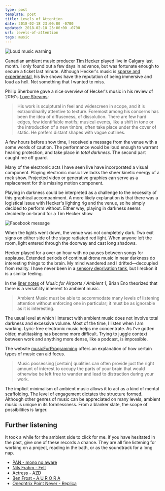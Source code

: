 ```yaml
---
type: post
template: post
title: Levels of Attention
date: 2018-02-18 23:00:00 -0700
updated: 2018-02-18 23:00:00 -0700
url: levels-of-attention
tags: music
---
```


![Loud music warning][loud]

Canadian ambient music producer [Tim Hecker][tim-hecker] played live
in Calgary last month. I only found out a few days in advance, but was
fortunate enough to secure a ticket last minute. Although Hecker's
music is [sparse and experimental][virgins], his live shows have the
reputation of being immersive and loud as hell. Not something that I
wanted to miss.

Philip Sherburne gave a nice overview of Hecker's music in his review
of 2016's [Love Streams][streams]:

> His work is sculptural in feel and widescreen in scope, and it is
> extraordinarily attentive to texture. Foremost among his concerns
> has been the idea of diffuseness, of dissolution. There are few hard
> edges, few identifiable motifs; musical events, like a shift in tone
> or the introduction of a new timbre, often take place under the
> cover of static. He prefers distant shapes with vague outlines.

A few hours before show time, I received a message from the venue with
a some words of caution. The performance would be loud enough to
warrant hearing protection, and take place in *total darkness*. The
second part caught me off guard.

Many of the electronic acts I have seen live have incorporated a
visual component. Playing electronic music live lacks the sheer
kinetic energy of a rock show. Projected video or generative graphics
can serve as a replacement for this missing motion component.

Playing in darkness could be interpreted as a challenge to the
necessity of this graphical accompaniment. A more likely explanation
is that there was a logistical issue with Hecker's lighting rig and
the venue, so he simply decided to perform without. Either way,
playing in darkness seems decidedly on-brand for a Tim Hecker show.

![Facebook message][fb]

When the lights went down, the venue was not completely dark. Two exit
signs on either side of the stage radiated red light. When anyone left
the room, light entered through the doorway and cast long shadows.

Hecker played for a over an hour with no pauses between songs for
applause. Extended periods of continual drone music in near darkness
do interesting things to the brain. My mind wandered and I
drifted&mdash;decoupled from reality. I have never been in a [sensory
deprivation tank][tank], but I reckon it is a similar feeling.

In the [liner notes][eno] of *Music for Airports / Ambient 1*, Brian
Eno theorized that there is a versatility inherent to ambient music.

> Ambient Music must be able to accommodate many levels of listening
> attention without enforcing one in particular; it must be as
> ignorable as it is interesting.

The usual level at which I interact with ambient music does not
involve total darkness and excessive volume. Most of the time, I
listen when I am working. Lyric-free electronic music helps me
concentrate. As I've gotten older, multitasking has become more
difficult. Trying to juggle context between work and anything more
dense, like a podcast, is impossible.

The website [musicForProgramming][mfp] offers an explanation of how
certain types of music can aid focus.

> Music possessing [certain] qualities can often provide just the
> right amount of interest to occupy the parts of your brain that
> would otherwise be left free to wander and lead to distraction
> during your work.

The implicit minimalism of ambient music allows it to act as a kind of
mental scaffolding. The level of engagement dictates the structure
formed. Although other genres of music can be appreciated on many
levels, ambient music is unique in its formlessness. From a blanker
slate, the scope of possibilities is larger.

## Further listening

It took a while for the ambient side to click for me. If you have
hesitated in the past, give one of these records a chance. They are
all fine listening for working on a project, reading in the bath, or
as the soundtrack for a long nap.

- [PAN - mono no aware][mna]
- [Nils Frahm - Felt][frahm-jams]
- [Actress - AZD][actress]
- [Ben Frost - A U R O R A][frosty]
- [Oneohtrix Point Never - Replica][opn]

[virgins]: https://timhecker.bandcamp.com/album/virgins-2
[shure]: http://www.shure.com/americas/products/earphones/se-earphones/se215-sound-isolating-earphones
[mfp]: http://musicforprogramming.net/
[tim-hecker]: http://sunblind.net/
[mfp]: http://musicforprogramming.net
[streams]: https://pitchfork.com/reviews/albums/21635-love-streams/
[tank]: https://youtu.be/oFM1SiXgr8A
[eno]: http://music.hyperreal.org/artists/brian_eno/MFA-txt.html
[mna]: https://p-a-n.bandcamp.com/album/v-a-mono-no-aware
[frahm-jams]: https://nilsfrahm.bandcamp.com/album/felt
[actress]: https://actress.bandcamp.com/album/azd
[opn]: https://oneohtrixpointnever1.bandcamp.com/album/replica
[frosty]: https://benfrost.bandcamp.com/album/a-u-r-o-r-a

[loud]: /images/levels-of-attention/loud.jpg
[fb]: /images/levels-of-attention/hecker.png
